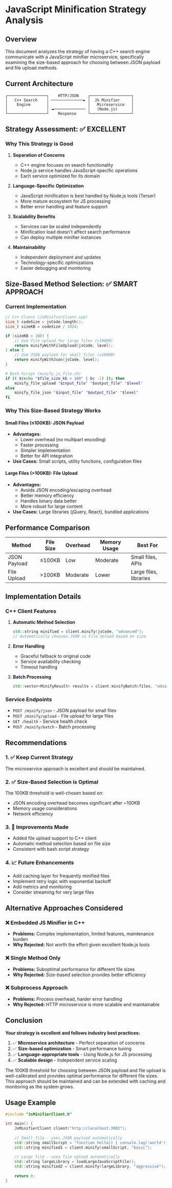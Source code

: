 # JavaScript Minification Strategy Analysis

## Overview

This document analyzes the strategy of having a C++ search engine communicate with a JavaScript minifier microservice, specifically examining the size-based approach for choosing between JSON payload and file upload methods.

## Current Architecture

```
┌─────────────────┐    HTTP/JSON    ┌──────────────────┐
│   C++ Search    │ ──────────────► │  JS Minifier     │
│    Engine       │                 │   Microservice   │
│                 │ ◄────────────── │   (Node.js)      │
└─────────────────┘    Response     └──────────────────┘
```

## Strategy Assessment: ✅ **EXCELLENT**

### Why This Strategy is Good

1. **Separation of Concerns**
   - C++ engine focuses on search functionality
   - Node.js service handles JavaScript-specific operations
   - Each service optimized for its domain

2. **Language-Specific Optimization**
   - JavaScript minification is best handled by Node.js tools (Terser)
   - More mature ecosystem for JS processing
   - Better error handling and feature support

3. **Scalability Benefits**
   - Services can be scaled independently
   - Minification load doesn't affect search performance
   - Can deploy multiple minifier instances

4. **Maintainability**
   - Independent deployment and updates
   - Technology-specific optimizations
   - Easier debugging and monitoring

## Size-Based Method Selection: ✅ **SMART APPROACH**

### Current Implementation

```cpp
// C++ Client (JsMinifierClient.cpp)
size_t codeSize = jsCode.length();
size_t sizeKB = codeSize / 1024;

if (sizeKB > 100) {
    // Use file upload for large files (>100KB)
    return minifyWithFileUpload(jsCode, level);
} else {
    // Use JSON payload for small files (≤100KB)
    return minifyWithJson(jsCode, level);
}
```

```bash
# Bash Script (minify_js_file.sh)
if (( $(echo "$file_size_kb > 100" | bc -l) )); then
    minify_file_upload "$input_file" "$output_file" "$level"
else
    minify_file_json "$input_file" "$output_file" "$level"
fi
```

### Why This Size-Based Strategy Works

#### Small Files (≤100KB): JSON Payload
- **Advantages:**
  - Lower overhead (no multipart encoding)
  - Faster processing
  - Simpler implementation
  - Better for API integration
- **Use Cases:** Small scripts, utility functions, configuration files

#### Large Files (>100KB): File Upload
- **Advantages:**
  - Avoids JSON encoding/escaping overhead
  - Better memory efficiency
  - Handles binary data better
  - More robust for large content
- **Use Cases:** Large libraries (jQuery, React), bundled applications

## Performance Comparison

| Method | File Size | Overhead | Memory Usage | Best For |
|--------|-----------|----------|--------------|----------|
| JSON Payload | ≤100KB | Low | Moderate | Small files, APIs |
| File Upload | >100KB | Moderate | Lower | Large files, libraries |

## Implementation Details

### C++ Client Features

1. **Automatic Method Selection**
   ```cpp
   std::string minified = client.minify(jsCode, "advanced");
   // Automatically chooses JSON vs File Upload based on size
   ```

2. **Error Handling**
   - Graceful fallback to original code
   - Service availability checking
   - Timeout handling

3. **Batch Processing**
   ```cpp
   std::vector<MinifyResult> results = client.minifyBatch(files, "advanced");
   ```

### Service Endpoints

- `POST /minify/json` - JSON payload for small files
- `POST /minify/upload` - File upload for large files
- `GET /health` - Service health check
- `POST /minify/batch` - Batch processing

## Recommendations

### 1. ✅ **Keep Current Strategy**
The microservice approach is excellent and should be maintained.

### 2. ✅ **Size-Based Selection is Optimal**
The 100KB threshold is well-chosen based on:
- JSON encoding overhead becomes significant after ~100KB
- Memory usage considerations
- Network efficiency

### 3. 🔧 **Improvements Made**
- Added file upload support to C++ client
- Automatic method selection based on file size
- Consistent with bash script strategy

### 4. 📈 **Future Enhancements**
- Add caching layer for frequently minified files
- Implement retry logic with exponential backoff
- Add metrics and monitoring
- Consider streaming for very large files

## Alternative Approaches Considered

### ❌ **Embedded JS Minifier in C++**
- **Problems:** Complex implementation, limited features, maintenance burden
- **Why Rejected:** Not worth the effort given excellent Node.js tools

### ❌ **Single Method Only**
- **Problems:** Suboptimal performance for different file sizes
- **Why Rejected:** Size-based selection provides better efficiency

### ❌ **Subprocess Approach**
- **Problems:** Process overhead, harder error handling
- **Why Rejected:** HTTP microservice is more scalable and maintainable

## Conclusion

**Your strategy is excellent and follows industry best practices:**

1. ✅ **Microservice architecture** - Perfect separation of concerns
2. ✅ **Size-based optimization** - Smart performance tuning
3. ✅ **Language-appropriate tools** - Using Node.js for JS processing
4. ✅ **Scalable design** - Independent service scaling

The 100KB threshold for choosing between JSON payload and file upload is well-calibrated and provides optimal performance for different file sizes. This approach should be maintained and can be extended with caching and monitoring as the system grows.

## Usage Example

```cpp
#include "JsMinifierClient.h"

int main() {
    JsMinifierClient client("http://localhost:3002");
    
    // Small file - uses JSON payload automatically
    std::string smallScript = "function hello() { console.log('world'); }";
    std::string minified1 = client.minify(smallScript, "basic");
    
    // Large file - uses file upload automatically
    std::string largeLibrary = loadLargeJavaScriptFile();
    std::string minified2 = client.minify(largeLibrary, "aggressive");
    
    return 0;
}
```
